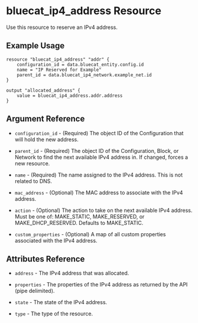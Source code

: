 # bluecat\_ip4\_address Resource

Use this resource to reserve an IPv4 address.

## Example Usage

```hcl
resource "bluecat_ip4_address" "addr" {
    configuration_id = data.bluecat_entity.config.id
    name = "IP Reserved for Example"
    parent_id = data.bluecat_ip4_network.example_net.id
}

output "allocated_address" {
    value = bluecat_ip4_address.addr.address
}
```

## Argument Reference

* `configuration_id` - (Required) The object ID of the Configuration that will hold the new address.

* `parent_id` - (Required) The object ID of the Configuration, Block, or Network to find the next available
  IPv4 address in.  If changed, forces a new resource.

* `name` - (Required) The name assigned to the IPv4 address.  This is not related to DNS.
  
* `mac_address` - (Optional) The MAC address to associate with the IPv4 address.

* `action` - (Optional) The action to take on the next available IPv4 address.  Must be one of:
  MAKE_STATIC, MAKE_RESERVED, or MAKE_DHCP_RESERVED.  Defaults to MAKE_STATIC.

* `custom_properties` - (Optional) A map of all custom properties associated with the IPv4 address.

## Attributes Reference

* `address` -  The IPv4 address that was allocated.

* `properties` -  The properties of the IPv4 address as returned by the API (pipe delimited).

* `state` - The state of the IPv4 address.

* `type` - The type of the resource.
